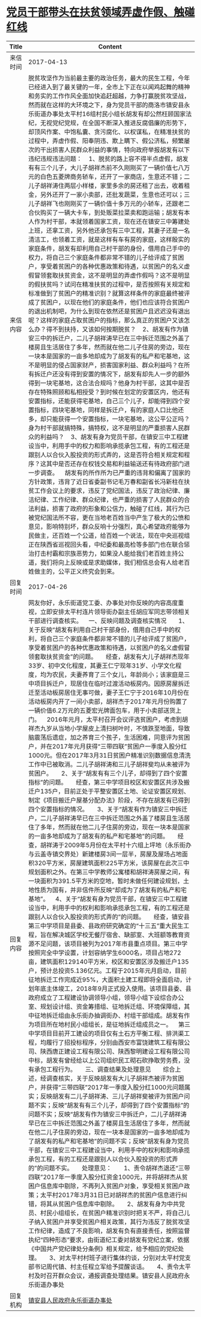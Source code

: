 # <a href="http://www.shangluo.gov.cn/zmhd/ldxxxx.jsp?urltype=leadermail.LeaderMailContentUrl&wbtreeid=1112&leadermailid=4091">党员干部带头在扶贫领域弄虚作假、触碰红线</a>
| Title |                                                                                                                                                                                                                                                                                                                                                                                                                                                                                                                                                                                                                                                                                                                                                                                                                                                                                                                                                                                                                                                                                              Content                                                                                                                                                                                                                                                                                                                                                                                                                                                                                                                                                                                                                                                                                                                                                                                                                                                                                                                                                                                                                                                                                              |
|:-----:|---------------------------------------------------------------------------------------------------------------------------------------------------------------------------------------------------------------------------------------------------------------------------------------------------------------------------------------------------------------------------------------------------------------------------------------------------------------------------------------------------------------------------------------------------------------------------------------------------------------------------------------------------------------------------------------------------------------------------------------------------------------------------------------------------------------------------------------------------------------------------------------------------------------------------------------------------------------------------------------------------------------------------------------------------------------------------------------------------------------------------------------------------------------------------------------------------------------------------------------------------------------------------------------------------------------------------------------------------------------------------------------------------------------------------------------------------------------------------------------------------------------------------------------------------------------------------------------------------------------------------------------------------------------------------------------------------------------------------------------------------------------------------------------------------------------------------------------------------------------------------------------------------------------------------------------------------------------------------------------------------------------------------------------------------------------------------------------------------------------------------------------------------------------------------------------------------|
| 来信时间  | 2017-04-13                                                                                                                                                                                                                                                                                                                                                                                                                                                                                                                                                                                                                                                                                                                                                                                                                                                                                                                                                                                                                                                                                                                                                                                                                                                                                                                                                                                                                                                                                                                                                                                                                                                                                                                                                                                                                                                                                                                                                                                                                                                                                                                                                                                        |
| 来信内容  | 脱贫攻坚作为当前最主要的政治任务，最大的民生工程，今年已经进入到了最关键的一年，全市上下正在以闻鸡起舞的精神和务实的工作作风全面加快追赶超越，力争打赢脱贫攻坚战，然而就在这样的大环境之下，身为党员干部的商洛市镇安县永乐街道办事处太平村16组村民小组长胡发有却公然枉顾国家法纪，无视党纪党规，在全国不断深入推进反腐倡廉的形势下，却顶风作案、中饱私囊、贪污腐化、以权谋私，在精准扶贫的过程中，弄虚作假、阳奉阴违、欺上瞒下、假公济私，频繁屡次的干出损害人民群众利益的事情，特向政府举报胡发有以下违纪违规违法问题：    1、脱贫的路上容不得半点虚假，胡发有有三个儿子，大儿子胡祥杰前不久刚刚买了一辆价值七八万元的白色五菱牌商务轿车，还开了一家商店，生意还不错；二儿子胡祥涛住两层小样楼，家里多余的房还租了出去，收着租金，另外还开了一家小卖部，还批发蔬菜，生意也还可以；三儿子胡祥飞也刚刚买了一辆价值十多万元的小轿车，还跟老二合伙购买了一辆大卡车，到处贩菜拉菜卖和跑运输；胡发有本人作为村干部，本就领着国家工资，现在还在镇安三中筹建处上班，还拿工资，另外他还承包有三中工程，其妻子还是一名清洁工，也领着工资，就是这样有车有房的家庭，这样殷实的家庭条件，胡发有却利用自己村干部的身份，借用自己手中的权力，将自己三个家庭条件都非常不错的儿子给评成了贫困户，享受着贫困户的各种优惠政策和待遇，以贫困户的名义虚假冒领套取扶贫资金，这不是明显的弄虚作假吗？这不是明显的假扶贫吗？试问在精准扶贫的过程中，是否按照有关规定和标准做到了贫困户的精准识别？就算这样条件的家庭最终被评成了贫困户，以现在他们的家庭条件，他们也应该符合贫困户的退出机制吧，为什么到现在依然还是贫困户且迟迟没有退出呢？这样的家庭占取贫困户的指标，那么真正的贫困户又该怎么办？得不到扶持，又该如何按期脱贫？    2、胡发有作为镇安三中的拆迁户，二儿子胡祥涛早已在三中拆迁范围之外盖了楼房且生活居住了多年，然而就在他二儿子住房的旁边，现在一块本是国家的一亩多地却成为了胡发有的私产和宅基地，这不是明显的侵占国家财产，损害国家利益、群众利益吗？在所有拆迁户还没有得到安置的情况下，胡发有却先人一步的额外得到一块宅基地，这合法合规吗？他身为村干部，这其中是否存在特殊照顾和私相授受？到时候在划定的安置区内，他还有安置指标，还能获得宅基地，自己三个儿子，却能得到四个安置指标，四块宅基地，同样是拆迁户，有的家庭人口比他还多，却只能获得一个安置指标，一块宅基地，这公平公正吗？身为村干部就搞特殊，搞特权，这不是明显的严重损害人民群众的利益吗？    3、胡发有身为党员干部，在镇安三中工程建设当中，利用手中的权力和影响承揽承包工程，有的工程还是跟别人以合伙入股投资的形式弄的，这是否符合相关规定和程序？这其中是否还存在权钱交易和利益输送还有待政府部门进一步调查。    胡发有的所作所为已严重的违背和偏离了国家的方针政策，违背了近日省委副书记毛万春和副省长冯新柱在扶贫工作会议上的要求，违反了党纪国法，违反了政治纪律、廉洁纪律、工作纪律、群众纪律，也严重的损害了人民群众的合法利益，损害了政府的形象和公信力，触碰了红线，其行为已被党纪国法所不容，更在当地老百姓当中产生了极大的公愤和意见，影响特别坏，群众反响十分强烈，真心希望政府能够为民做主，还百姓一个公道，给百姓一个说法，现在中央巡视组正在陕西省巡视回头看，中纪委和最高检等多部门也在联合惩治打击村霸和宗族恶势力，如果没人能给我们老百姓主持公道，我们将向上反映或是求助媒体，我们相信总会有人给老百姓做主的，公平正义终究会到来。                                                                                                                                                                                                                                                                                                                                                                                                                                                                                                                                                                                                                            |
| 回复时间  | 2017-04-26                                                                                                                                                                                                                                                                                                                                                                                                                                                                                                                                                                                                                                                                                                                                                                                                                                                                                                                                                                                                                                                                                                                                                                                                                                                                                                                                                                                                                                                                                                                                                                                                                                                                                                                                                                                                                                                                                                                                                                                                                                                                                                                                                                                        |
| 回复内容  | 网友你好，永乐街道党工委、办事处对你反映的内容高度重视，立即安排太平村连片领导街办副主任胡应军同志带领相关干部进行调查核实。    一、反映问题及调查核实情况　　1、关于反映“胡发有利用自己村干部身份，借用自己手中的权利，将自己三个家庭条件都非常不错的儿子给评成了贫困户，享受着贫困户的各种优惠政策和待遇，以贫困户的名义虚假冒领套取扶贫资金”的问题。　　经查，胡发有大儿子胡祥杰现年33岁、初中文化程度，其妻王仁宁现年31岁、小学文化程度，均为农民，夫妻养育了三个女儿，年龄尚小；该家庭是三中项目拆迁户，现居住在临时过渡活动板房内。因原房屋拆迁迁至活动板房居住无事可做，妻子王仁宁于2016年10月份在活动板房内开了一间小卖部，胡祥杰于2017年元月份购置了一辆价值6.2万元的五菱宏光牌面包车，用于小卖部送货上门。    2016年元月，太平村召开会议评选贫困户，考虑到胡祥杰九岁从当地小学屋皮上清扫树叶时，不慎跌至地面，导致脑震荡后遗症，加之养育三个孩子，生活困难，同意评为贫困户，并在2017年元月获得“三带四联”贫困户一季度入股分红1000元。但在2017年3月31日贫困户精准识别数据信息清洗工作中已被取消。二儿子胡祥涛和三儿子胡祥斐均从未被评为贫困户。　　2、关于“胡发有有三个儿子，却得到了四个安置指标”的问题。　　经查，第三中学项目校区和安置区共涉及搬迁户135户，目前正处于平整安置区土地、论证安置区规划、制定《项目搬迁户屋基分配办法》阶段，不存在胡发有已得到四个安置指标的情况。　　3、关于“胡发有作为镇安三中拆迁户，二儿子胡祥涛早已在三中拆迁范围之外盖了楼房且生活居住了多年，然而就在他二儿子住房的旁边，现在一块本是国家的一亩多地却成为了胡发有的私产和宅基地”的问题。　　经查，胡祥涛于2009年5月份在太平村十六组上坪地（永乐街办与云盖寺镇交界处）新建楼房3间一层半，房屋及屋场占地面积320平方米，房屋建筑面积225平方米，该房屋在此次三中规划面积之外。在第三中学教师公寓楼和胡祥涛房屋之间，有一块面积为391.5平方米的空地，暂时未做任何建设规划，土地性质为国有，并非信件所反映“却成为了胡发有的私产和宅基地”。    4、关于“胡发有身为党员干部，在镇安三中工程建设当中，利用手中的权利和影响承揽承包工程，有的工程还是跟别人以合伙入股投资的形式弄的”的问题。　　经查，镇安县第三中学项目是县委、县政府研究确定的“十三五”重大民生工程，旨在解决城区学校无餐厅宿舍、缺部室、大班额等教育资源不足问题，该项目被列为2017年市县重点项目。第三中学按照完全中学设置，计划容纳学生6000名，项目占地272亩，建筑面积129140平方米，校区和安置区涉及搬迁户135户，预计总投资5.136亿元。工程于2015年元月启动，目前征地拆迁工作完成近95%，大面积土建工程即将全面启动，计划年底主体竣工，2018年9月正式投入使用。该项目县委、县政府成立了工程建设协调领导小组，领导小组下设综合办公室、规划设计组、资金筹措组、征地拆迁组、环境保障组，其中征地拆迁组由永乐街办抽调街办、村组干部组成。胡发有作为项目所在地村民小组组长，是征地拆迁组成员之一。    第三中学项目目前开工建设的项目仅有土石方平衡工程、排洪渠工程，均履行了招投标程序，分别由西安市富饶建筑工程有限公司、陕西唐正建设工程有限公司、陕西黎明建设工程有限公司中标，胡发有曾经给以上公司组织民工砌石砍挣取劳务费，没有承包工程行为。　　三、调查结果及处理意见　　综合上述，经调查核实，关于反映胡发有大儿子胡祥杰被评为贫困户，并获得“三带四联”2017年一季度入股分红1000元问题属实；反映胡发有二儿子胡祥涛、三儿子胡祥斐被评为贫困户问题不实；反映“胡发有有三个儿子，却得到了四个安置指标”的问题不实；反映“胡发有作为镇安三中拆迁户，二儿子胡祥涛早已在三中拆迁范围之外盖了楼房且生活居住了多年，然而就在他二儿子住房的旁边，现在一块本是国家的一亩多地却成为了胡发有的私产和宅基地”的问题不实；反映“胡发有身为党员干部，在镇安三中工程建设当中，利用手中的权利和影响承揽承包工程，有的工程还是跟别人以合伙入股投资的形式弄的”的问题不实。　　处理意见：　　1、责令胡祥杰退还“三带四联”2017年一季度入股分红资金1000元，并将胡祥杰从贫困户信息库中剔除，不再列入贫困户对象，享受相关贫困户政策；太平村2017年3月31日已对胡祥杰的贫困户信息进行纠错，将其从贫困户信息库中剔除。　　2、胡发有身为中共党员、村民小组组长，在贫困户精准识别时把关不严，将自己儿子纳入贫困户并享受贫困户相关政策，其行为违反了脱贫攻坚工作纪律，造成了不良影响，胡发有负有直接责任，按照监督执纪“四种形态”要求，由街道纪工委对胡发有党纪立案，依据《中国共产党纪律处分条例》相关规定，给予相应的党纪处理。　　3、对太平村村班子进行集体约谈，分别对太平村党支部书记周代镇、村主任程立军给予提醒谈话。　　4、责令太平村及时召开群众会议，通报调查处理结果。镇安县人民政府永乐街道办事处 |
| 回复机构  | <a href="../../categories/agencies/镇安县人民政府永乐街道办事处.md">镇安县人民政府永乐街道办事处</a>                                                                                                                                                                                                                                                                                                                                                                                                                                                                                                                                                                                                                                                                                                                                                                                                                                                                                                                                                                                                                                                                                                                                                                                                                                                                                                                                                                                                                                                                                                                                                                                                                                                                                                                                                                                                                                                                                                                                                                                                                                                                                                                            |